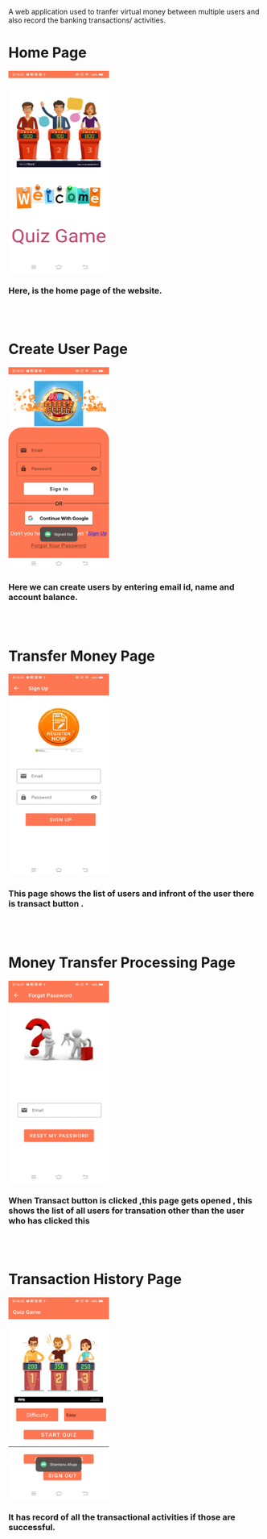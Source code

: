 A web application used to tranfer virtual money between multiple users and also record the banking transactions/ activities.


<h1> Home Page </h1>
<img src="https://github.com/ShantanuAhuja/QuizGame/blob/master/images/Screenshot_20230709_163140.jpg" width="200" height="400" />
<h3>Here, is the home page of the website.  </h3>
</br>
</br>

<h1> Create User Page </h1>
<img src="https://github.com/ShantanuAhuja/QuizGame/blob/master/images/Screenshot_20230709_163145.jpg" width="200" height="400" />
<h3> Here we can create users by entering email id, name and account balance. </h3>
</br>
</br>

<h1>Transfer Money Page </h1>
<img src="https://github.com/ShantanuAhuja/QuizGame/blob/master/images/Screenshot_20230709_163151.jpg" width="200" height="400" />
<h3> This page shows the list of users and infront of the user there is transact button . </h3>
</br>
</br>

<h1>Money Transfer Processing Page</h1>
<img src="https://github.com/ShantanuAhuja/QuizGame/blob/master/images/Screenshot_20230709_163156.jpg" width="200" height="400" />
<h3> When Transact button is clicked ,this page gets opened , this shows the list of all users for transation other than the user who has clicked this </h3>
</br>
</br>

<h1> Transaction History Page</h1>
<img src="https://github.com/ShantanuAhuja/QuizGame/blob/master/images/Screenshot_20230709_163204.jpg" width="200" height="400" />
<h3> It has record of all the transactional activities if those are successful.</h3>
</br>
</br>
